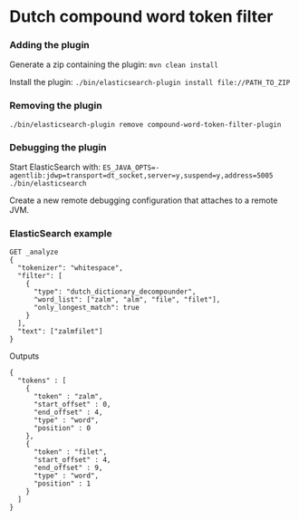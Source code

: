 # Dutch compound word token filter

### Adding the plugin
Generate a zip containing the plugin:
`mvn clean install`

Install the plugin: `./bin/elasticsearch-plugin install file://PATH_TO_ZIP`

### Removing the plugin
`./bin/elasticsearch-plugin remove compound-word-token-filter-plugin`

### Debugging the plugin
Start ElasticSearch with: `ES_JAVA_OPTS=-agentlib:jdwp=transport=dt_socket,server=y,suspend=y,address=5005 ./bin/elasticsearch`

Create a new remote debugging configuration that attaches to a remote JVM.

### ElasticSearch example
```
GET _analyze
{
  "tokenizer": "whitespace",
  "filter": [
    {
      "type": "dutch_dictionary_decompounder",
      "word_list": ["zalm", "alm", "file", "filet"],
      "only_longest_match": true
    }
  ],
  "text": ["zalmfilet"]
}
```

Outputs
```
{
  "tokens" : [
    {
      "token" : "zalm",
      "start_offset" : 0,
      "end_offset" : 4,
      "type" : "word",
      "position" : 0
    },
    {
      "token" : "filet",
      "start_offset" : 4,
      "end_offset" : 9,
      "type" : "word",
      "position" : 1
    }
  ]
}
```